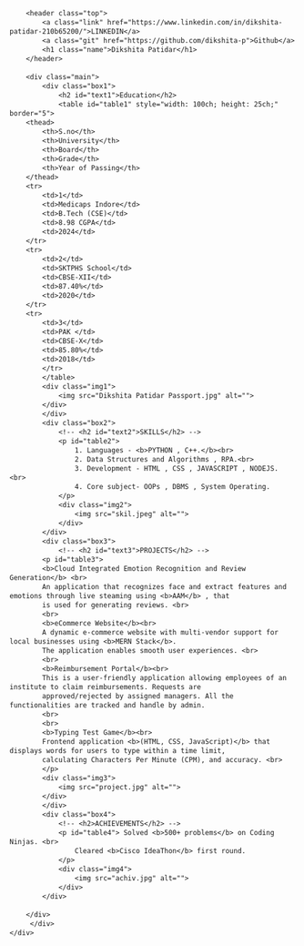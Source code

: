 <!DOCTYPE html>
<html lang="en">
<head>
    <meta charset="UTF-8">
    <meta name="viewport" content="width=device-width, initial-scale=1.0">
    <title>CV</title>
    <link rel="shortcut icon" href="phoo.jpg" type="image/x-icon">
    <link rel="stylesheet" href="box.css">


</head>
<body>
    <div class="container">
         <div class="mainbox">
        
        <header class="top">
            <a class="link" href="https://www.linkedin.com/in/dikshita-patidar-210b65200/">LINKEDIN</a>
            <a class="git" href="https://github.com/dikshita-p">Github</a>
            <h1 class="name">Dikshita Patidar</h1>
        </header>

        <div class="main">
            <div class="box1">
                <h2 id="text1">Education</h2>
                <table id="table1" style="width: 100ch; height: 25ch;" border="5">
        <thead>
            <th>S.no</th>
            <th>University</th>
            <th>Board</th>
            <th>Grade</th>
            <th>Year of Passing</th>
        </thead>
        <tr>
            <td>1</td>
            <td>Medicaps Indore</td>
            <td>B.Tech (CSE)</td>
            <td>8.98 CGPA</td>
            <td>2024</td>
        </tr>
        <tr>
            <td>2</td>
            <td>SKTPHS School</td>
            <td>CBSE-XII</td>
            <td>87.40%</td>
            <td>2020</td>
        </tr>
        <tr>
            <td>3</td>
            <td>PAK </td>
            <td>CBSE-X</td>
            <td>85.80%</td>
            <td>2018</td>
            </tr>
            </table>
            <div class="img1">
                <img src="Dikshita Patidar Passport.jpg" alt="">
            </div>
            </div>
            <div class="box2">
                <!-- <h2 id="text2">SKILLS</h2> -->
                <p id="table2"> 
                    1. Languages - <b>PYTHON , C++.</b><br>
                    2. Data Structures and Algorithms , RPA.<br>
                    3. Development - HTML , CSS , JAVASCRIPT , NODEJS. <br>
                    4. Core subject- OOPs , DBMS , System Operating.
                </p>
                <div class="img2">
                    <img src="skil.jpeg" alt="">
                </div>
            </div>
            <div class="box3">
                <!-- <h2 id="text3">PROJECTS</h2> -->
            <p id="table3">
            <b>Cloud Integrated Emotion Recognition and Review Generation</b> <br>
            An application that recognizes face and extract features and emotions through live steaming using <b>AAM</b> , that
            is used for generating reviews. <br>
            <br>
            <b>eCommerce Website</b><br>
            A dynamic e-commerce website with multi-vendor support for local businesses using <b>MERN Stack</b>.
            The application enables smooth user experiences. <br>
            <br>
            <b>Reimbursement Portal</b><br>
            This is a user-friendly application allowing employees of an institute to claim reimbursements. Requests are
            approved/rejected by assigned managers. All the functionalities are tracked and handle by admin.
            <br>
            <br>
            <b>Typing Test Game</b><br>
            Frontend application <b>(HTML, CSS, JavaScript)</b> that displays words for users to type within a time limit,
            calculating Characters Per Minute (CPM), and accuracy. <br>
            </p>
            <div class="img3">
                <img src="project.jpg" alt="">
            </div>
            </div>
            <div class="box4">
                <!-- <h2>ACHIEVEMENTS</h2> -->
                <p id="table4"> Solved <b>500+ problems</b> on Coding Ninjas. <br>
                    Cleared <b>Cisco IdeaThon</b> first round.
                </p>
                <div class="img4">
                    <img src="achiv.jpg" alt="">
                </div>
            </div>

        </div>
         </div>
    </div>
   

    
</body>
</html>
